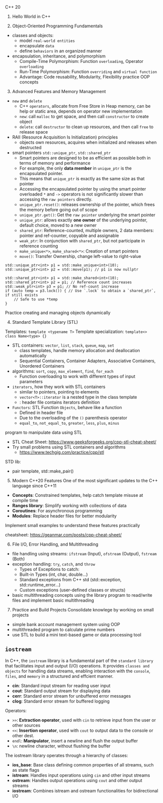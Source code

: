 C++ 20

1. Hello World in C++

2. Object-Oriented Programming Fundamentals
- classes and objects: 
  - model `real-world entities`
  - encapsulate `data`
  - define `behaviors` in an organized manner
- encapsulation, inheritance, and polymorphism
  - Compile-Time Polymorphism: Function `overloading`, Operator `overloading`
  - Run-Time Polymorphism: Function `overriding` and `virtual function`
  - Advantage: Code reusability, Modularity, Flexibility
  practice OOP concepts

3. Advanced Features and Memory Management
- `new` and `delete`
  - C++ `operators`, allocate from Free Store in Heap memory, can be help or static area, depends on operator new implementation
  - `new`: call `malloc` to get space, and then call `constructor` to create object
  - `delete`: call `destructor` to clean up resources, and then call `free` to release space
- RAII (Resource Acquisition Is Initialization) principles
  - objects own resources, acquires when initialized and releases when destructed
- smart pointers `std::unique_ptr`, `std::shared_ptr`
  - Smart pointers are designed to be as efficient as possible both in terms of memory and performance
  - For example, the only **data member** in `unique_ptr` is the encapsulated pointer.
  - This means that `unique_ptr` is exactly as the same size as that pointer
  - Accessing the encapsulated pointer by using the smart pointer overloaded `*` and `->` operators is not significantly slower than accessing the `raw pointers` directly.
  - `unique_ptr.reset()`: releases ownership of the pointer, which frees the memory before going out of scope
  - `unique_ptr.get()`: Get the `raw pointer` underlying the smart pointer
  - `unique_ptr`: allows exactly **one owner** of the underlying pointer, default choice, moved to a new owner
  - `shared_ptr`: Reference-counted, multiple owners, 2 data members: pointer and ref-counter, copyable and assignable
  - `weak_ptr`: In conjunction with `shared_ptr`, but not participate in reference counting
  - `make_unique<*>`, `make_shared<*>`: Creation of smart pointers
  - `move()`: Transfer Ownership, change left-value to right-value
```
std::unique_ptr<int> p1 = std::make_unique<int>(10);
std::unique_ptr<int> p2 = std::move(p1); // p1 is now nullptr
```

```
std::shared_ptr<int> p1 = std::make_shared<int>(10);
std::shared_ptr<int> p2 = p1; // Reference count increases
std::weak_ptr<int> p3 = p1; // No ref-count increase
if (auto temp = p3.lock()) { // Use `.lock` to obtain a `shared_ptr`, if still exists
	// Safe to use *temp
}
```

Practice creating and managing objects dynamically

4. Standard Template Library (STL)

Templates: `template <typename T>`
Template specialization: `template<> class Name<type> {}`

- STL containers: `vector`, `list`, `stack`, `queue`, `map`, `set`
  - class templates, handle memory allocation and deallocation automatically
  - Sequential Containers, Container Adapters, Associative Containers, Unordered Containers
- algorithms: `sort`, `copy`, `max_element`, `find`, `for_each`
  - Function overloading to work with different types of input parameters
- `iterators`, how they work with STL containers
  - similar to pointers, pointing to elements
  - `vector<T>::iterator` is a nested type in the class template
  - <iterator>: header file contains iterators definition
- `Functors`: STL Function `Objects`, behave like a function
  - Defined in <functional> header file
  - Due to the overloading of the `()` parenthesis operator
  - `equal_to`, `not_equal_to`, `greater`, `less`, `plus`, `minus`

program to manipulate data using STL
- STL Cheat Sheet: https://www.geeksforgeeks.org/cpp-stl-cheat-sheet/
- Try small problems using STL containers and algorithms
  - https://www.techgig.com/practice/cpp/stl

STD lib:
- pair template, std::make_pair()

5. Modern C++20 Features
One of the most significant updates to the C++ language since C++11
- **Concepts**: Constrained templates, help catch template misuse at compile time
- **Ranges library**: Simplify working with collections of data
- **Coroutines**: For asynchronous programming
- **Modules**: Replace header files for better modularity

Implement small examples to understand these features practically

cheatsheet: https://geanmar.com/posts/cpp-cheat-sheet/

6. File I/O, Error Handling, and Multithreading
- file handling using streams: `ifstream` (Input), `ofstream` (Output), `fstream` (Both)
- exception handling: `try`, `catch`, and `throw`
  - Types of Exceptions to catch:
  - Built-in Types (int, char, double...)
  - Standard exceptions from C++ std (std::exception, std::runtime_error...)
  - Custom exceptions (user-defined classes or structs)
- basic multithreading concepts using the <thread> library
program to read/write files and implement basic multithreading

7. Practice and Build Projects
Consolidate knowlege by working on small projects
- simple bank account management system using OOP
- multithreaded program to calculate prime numbers
- use STL to build a mini text-based game or data processing tool

## `iostream`
In C++, the `iostream` library is a fundamental part of the `standard library` that facilitates input and output (I/O) operations. It provides `classes and objects` for handling data streams, enabling interaction with the `console`, `files`, and `memory` in a structured and effcient manner.

- **cin**: Standard input stream for reading user input
- **cout**: Standard output stream for displaying data
- **cerr**: Standard error stream for unbuffered error messages
- **clog**: Standard error stream for buffered logging

Operators:
- `>>`: **Extraction operator**, used with `cin` to retrieve input from the user or other sources
- `<<`: **Insertion operator**, used with `cout` to output data to the console or other dest.
- `endl`: **Manipulator**, insert a newline and flush the output buffer
- `\n`: newline character, without flushing the buffer

The iostream library operates through a hierarchy of classes:
- **ios_base**: Base class defining common properties of all streams, such as state flags
- **istream**: Handles input operations using `cin` and other input streams
- **ostream**: Handles output operations using `cout` and other output streams
- **iostream**: Combines istream and ostream functionalities for bidirectional I/O
